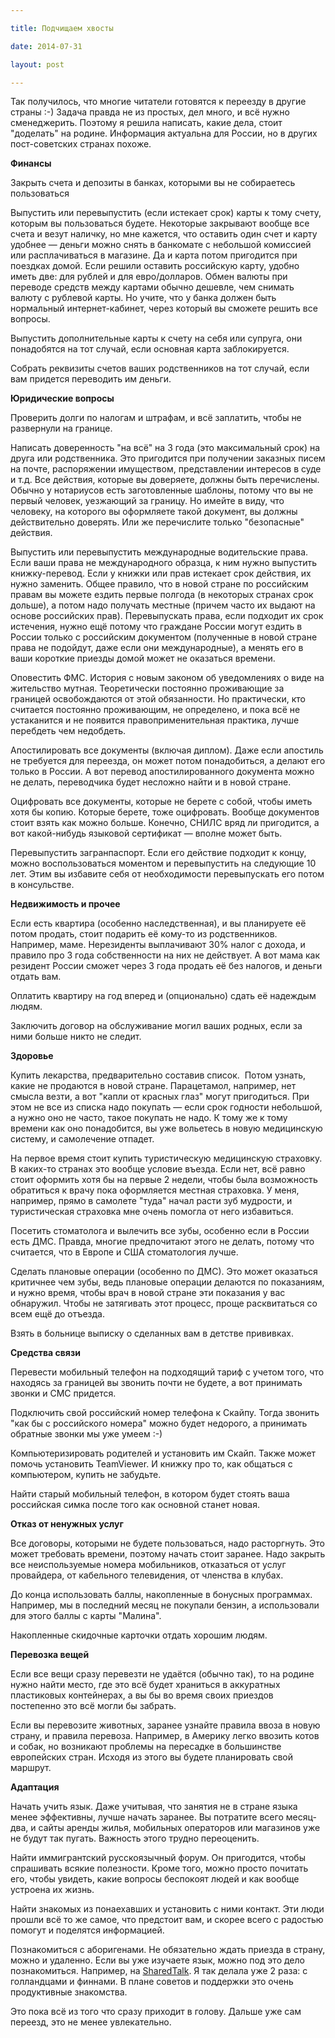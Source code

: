 ```yaml
---

title: Подчищаем хвосты

date: 2014-07-31

layout: post

---
```

Так получилось, что многие читатели готовятся к переезду в другие страны :-) Задача правда не из простых, дел много, и всё нужно сменеджерить. Поэтому я решила написать, какие дела, стоит "доделать" на родине. Информация актуальна для России, но в других пост-советских странах похоже.
<excerpt/>

**Финансы**

Закрыть счета и депозиты в банках, которыми вы не собираетесь пользоваться

Выпустить или перевыпустить (если истекает срок) карты к тому счету, которым вы пользоваться будете. Некоторые закрывают вообще все счета и везут наличку, но мне кажется, что оставить один счет и карту удобнее — деньги можно снять в банкомате с небольшой комиссией или расплачиваться в магазине. Да и карта потом пригодится при поездках домой. Если решили оставить российскую карту, удобно иметь две: для рублей и для евро/долларов. Обмен валюты при переводе средств между картами обычно дешевле, чем снимать валюту с рублевой карты. Но учите, что у банка должен быть нормальный интернет-кабинет, через который вы сможете решить все вопросы.

Выпустить дополнительные карты к счету на себя или супруга, они понадобятся на тот случай, если основная карта заблокируется.

Собрать реквизиты счетов ваших родственников на тот случай, если вам придется переводить им деньги.

**Юридические вопросы**

Проверить долги по налогам и штрафам, и всё заплатить, чтобы не развернули на границе.

Написать доверенность "на всё" на 3 года (это максимальный срок) на друга или родственника. Это пригодится при получении заказных писем на почте, распоряжении имуществом, представлении интересов в суде и т.д. Все действия, которые вы доверяете, должны быть перечислены. Обычно у нотариусов есть заготовленные шаблоны, потому что вы не первый человек, уезжающий за границу. Но имейте в виду, что человеку, на которого вы оформляете такой документ, вы должны действительно доверять. Или же перечислите только "безопасные" действия.

Выпустить или перевыпустить международные водительские права. Если ваши права не международного образца, к ним нужно выпустить книжку-перевод. Если у книжки или прав истекает срок действия, их нужно заменить. Общее правило, что в новой стране по российским правам вы можете ездить первые полгода (в некоторых странах срок дольше), а потом надо получать местные (причем часто их выдают на основе российских прав). Перевыпускать права, если подходит их срок истечения, нужно ещё потому что граждане России могут ездить в России только с российским документом (полученные в новой стране права не подойдут, даже если они международные), а менять его в ваши короткие приезды домой может не оказаться времени.&nbsp;

Оповестить ФМС. История с новым законом об уведомлениях о виде на жительство мутная. Теоретически постоянно проживающие за границей освобождаются от этой обязанности. Но практически, кто считается постоянно проживающим, не определено, и пока всё не устаканится и не появится правоприменительная практика, лучше перебдеть чем недобдеть.

Апостилировать все документы (включая диплом). Даже если апостиль не требуется для переезда, он может потом понадобиться, а делают его только в России. А вот перевод апостилированного документа можно не делать, переводчика будет несложно найти и в новой стране.

Оцифровать все документы, которые не берете с собой, чтобы иметь хотя бы копию. Которые берете, тоже оцифровать. Вообще документов стоит взять как можно больше. Конечно, СНИЛС вряд ли пригодится, а вот какой-нибудь языковой сертификат — вполне может быть.

Перевыпустить загранпаспорт. Если его действие подходит к концу, можно воспользоваться моментом и перевыпустить на следующие 10 лет. Этим вы избавите себя от необходимости перевыпускать его потом в консульстве.

**Недвижимость и прочее**

Если есть квартира (особенно наследственная), и вы планируете её потом продать, стоит подарить её кому-то из родственников. Например, маме. Нерезиденты выплачивают 30% налог с дохода, и правило про 3 года собственности на них не действует. А вот мама как резидент России сможет через 3 года продать её без налогов, и деньги отдать вам.

Оплатить квартиру на год вперед и (опционально) сдать её надеждым людям.

Заключить договор на обслуживание могил ваших родных, если за ними больше никто не следит.

**Здоровье&nbsp;**

Купить лекарства, предварительно составив список.&nbsp;&nbsp;Потом узнать, какие не продаются в новой стране. Парацетамол, например, нет смысла везти, а вот "капли от красных глаз" могут пригодиться. При этом не все из списка надо покупать — если срок годности небольшой, а нужно оно не часто, такое покупать не надо. К тому же к тому времени как оно понадобится, вы уже вольетесь в новую медицинскую систему, и самолечение отпадет.

На первое время стоит купить туристическую медицинскую страховку. В каких-то странах это вообще условие въезда. Если нет, всё равно стоит оформить хотя бы на первые 2 недели, чтобы была возможность обратиться к врачу пока оформляется местная страховка. У меня, например, прямо в самолете "туда" начал расти зуб мудрости, и туристическая страховка мне очень помогла от него избавиться.

Посетить стоматолога и вылечить все зубы, особенно если в России есть ДМС. Правда, многие предпочитают этого не делать, потому что считается, что в Европе и США стоматология лучше.

Сделать плановые операции (особенно по ДМС). Это может оказаться критичнее чем зубы, ведь плановые операции делаются по показаниям, и нужно время, чтобы врач в новой стране эти показания у вас обнаружил. Чтобы не затягивать этот процесс, проще расквитаться со всем ещё до отъезда.

Взять в больнице выписку о сделанных вам в детстве прививках.

**Средства связи**

Перевести мобильный телефон на подходящий тариф с учетом того, что находясь за границей вы звонить почти не будете, а вот принимать звонки и СМС придется.

Подключить свой российский номер телефона к Скайпу. Тогда звонить "как бы с российского номера" можно будет недорого, а принимать обратные звонки мы уже умеем :-)

Компьютеризировать родителей и установить им Скайп. Также может помочь установить TeamViewer. И книжку про то, как общаться с компьютером, купить не забудьте.

Найти старый мобильный телефон, в котором будет стоять ваша российская симка после того как основной станет новая.

**Отказ от ненужных услуг**

Все договоры, которыми не будете пользоваться, надо расторгнуть. Это может требовать времени, поэтому начать стоит заранее. Надо закрыть все неиспользуемые номера мобильников, отказаться от услуг провайдера, от кабельного телевидения, от членства в клубах.

До конца использовать баллы, накопленные в бонусных программах. Например, мы в последний месяц не покупали бензин, а использовали для этого баллы с карты "Малина".

Накопленные скидочные карточки отдать хорошим людям.

**Перевозка вещей**

Если все вещи сразу перевезти не удаётся (обычно так), то на родине нужно найти место, где это всё будет храниться в аккуратных пластиковых контейнерах, а вы бы во время своих приездов постепенно это всё могли бы забрать.

Если вы перевозите животных, заранее узнайте правила ввоза в новую страну, и правила перевоза. Например, в Америку легко ввозить котов и собак, но возникают проблемы на пересадке в большинстве европейских стран. Исходя из этого вы будете планировать свой маршрут.

**Адаптация**

Начать учить язык. Даже учитывая, что занятия не в стране языка менее эффективны, лучше начать заранее. Вы потратите всего месяц-два, и сайты аренды жилья, мобильных операторов или магазинов уже не будут так пугать. Важность этого трудно переоценить.

Найти иммигрантский русскоязычный форум. Он пригодится, чтобы спрашивать всякие полезности. Кроме того, можно просто почитать его, чтобы увидеть, какие вопросы беспокоят людей и как вообще устроена их жизнь.

Найти знакомых из понаехавших и установить с ними контакт. Эти люди прошли всё то же самое, что предстоит вам, и скорее всего с радостью помогут и поделятся информацией.

Познакомиться с аборигенами. Не обязательно ждать приезда в страну, можно и удаленно. Если вы уже изучаете язык, можно под это дело познакомиться. Например, на&nbsp;[SharedTalk](http://sharedtalk.com/). Я так делала уже 2 раза: с голландцами и финнами. В плане советов и поддержки это очень продуктивные знакомства.

Это пока всё из того что сразу приходит в голову. Дальше уже сам переезд, это не менее увлекательно.
